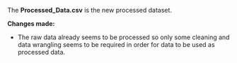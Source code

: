 The **Processed_Data.csv** is the new processed dataset.

**Changes made:**

- The raw data already seems to be processed so only some cleaning and data wrangling seems to be required in order for data to be used as processed data.
